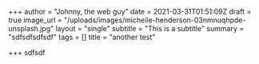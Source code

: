 +++
author = "Johnny, the web guy"
date = 2021-03-31T01:51:09Z
draft = true
image_url = "/uploads/images/micheile-henderson-03nmnuqhpde-unsplash.jpg"
layout = "single"
subtitle = "This is a subtitle"
summary = "sdfsdfsdfsdf"
tags = []
title = "another test"

+++
sdfsdf